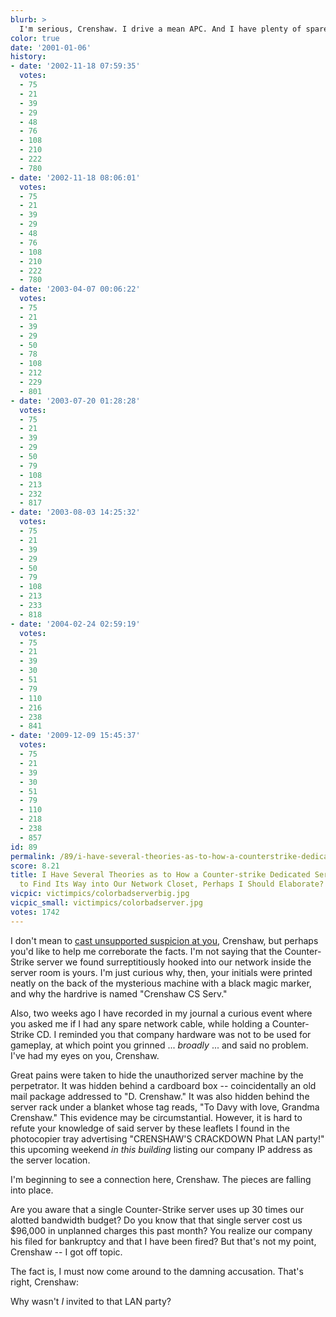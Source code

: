 ```yaml
---
blurb: >
  I'm serious, Crenshaw. I drive a mean APC. And I have plenty of spare time, now.
color: true
date: '2001-01-06'
history:
- date: '2002-11-18 07:59:35'
  votes:
  - 75
  - 21
  - 39
  - 29
  - 48
  - 76
  - 108
  - 210
  - 222
  - 780
- date: '2002-11-18 08:06:01'
  votes:
  - 75
  - 21
  - 39
  - 29
  - 48
  - 76
  - 108
  - 210
  - 222
  - 780
- date: '2003-04-07 00:06:22'
  votes:
  - 75
  - 21
  - 39
  - 29
  - 50
  - 78
  - 108
  - 212
  - 229
  - 801
- date: '2003-07-20 01:28:28'
  votes:
  - 75
  - 21
  - 39
  - 29
  - 50
  - 79
  - 108
  - 213
  - 232
  - 817
- date: '2003-08-03 14:25:32'
  votes:
  - 75
  - 21
  - 39
  - 29
  - 50
  - 79
  - 108
  - 213
  - 233
  - 818
- date: '2004-02-24 02:59:19'
  votes:
  - 75
  - 21
  - 39
  - 30
  - 51
  - 79
  - 110
  - 216
  - 238
  - 841
- date: '2009-12-09 15:45:37'
  votes:
  - 75
  - 21
  - 39
  - 30
  - 51
  - 79
  - 110
  - 218
  - 238
  - 857
id: 89
permalink: /89/i-have-several-theories-as-to-how-a-counterstrike-dedicated-server-managed-to-find-its-way-into-our-network-closet-perhaps-i-should-elaborate/
score: 8.21
title: I Have Several Theories as to How a Counter-strike Dedicated Server Managed
  to Find Its Way into Our Network Closet, Perhaps I Should Elaborate?
vicpic: victimpics/colorbadserverbig.jpg
vicpic_small: victimpics/colorbadserver.jpg
votes: 1742
---
```


I don't mean to [cast unsupported suspicion at you](%ARTICLE[70]%),
Crenshaw, but perhaps you'd like to help me correborate the facts. I'm
not saying that the Counter-Strike server we found surreptitiously
hooked into our network inside the server room is yours. I'm just
curious why, then, your initials were printed neatly on the back of the
mysterious machine with a black magic marker, and why the hardrive is
named "Crenshaw CS Serv."

Also, two weeks ago I have recorded in my journal a curious event where
you asked me if I had any spare network cable, while holding a
Counter-Strike CD. I reminded you that company hardware was not to be
used for gameplay, at which point you grinned ... *broadly* ... and said
no problem. I've had my eyes on you, Crenshaw.

Great pains were taken to hide the unauthorized server machine by the
perpetrator. It was hidden behind a cardboard box -- coincidentally an
old mail package addressed to "D. Crenshaw." It was also hidden behind
the server rack under a blanket whose tag reads, "To Davy with love,
Grandma Crenshaw." This evidence may be circumstantial. However, it is
hard to refute your knowledge of said server by these leaflets I found
in the photocopier tray advertising "CRENSHAW'S CRACKDOWN Phat LAN
party!" this upcoming weekend *in this building* listing our company IP
address as the server location.

I'm beginning to see a connection here, Crenshaw. The pieces are falling
into place.

Are you aware that a single Counter-Strike server uses up 30 times our
alotted bandwidth budget? Do you know that that single server cost us
$96,000 in unplanned charges this past month? You realize our company
his filed for bankruptcy and that I have been fired? But that's not my
point, Crenshaw -- I got off topic.

The fact is, I must now come around to the damning accusation. That's
right, Crenshaw:

Why wasn't *I* invited to that LAN party?